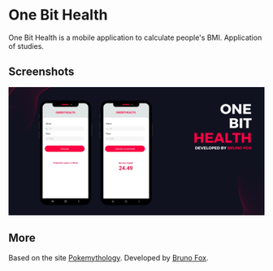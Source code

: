 # One Bit Health
One Bit Health is a mobile application to calculate people's BMI. Application of studies.

## Screenshots
![](https://github.com/07042006/one-bit-health/blob/main/OneBitHealthBanner.png)

## More

Based on the site [Pokemythology](https://pokemythology.net/conteudo/pokemon/lista01.htm).
Developed by [Bruno Fox](https://www.instagram.com/brunofox_oficial/).

